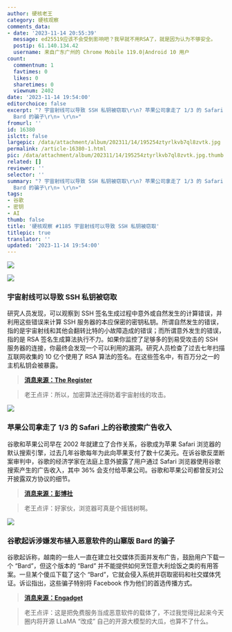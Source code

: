```yaml
---
author: 硬核老王
category: 硬核观察
comments_data:
- date: '2023-11-14 20:55:39'
  message: ed25519应该不会受到影响吧？我早就不用RSA了，就是因为认为不够安全。
  postip: 61.140.134.42
  username: 来自广东广州的 Chrome Mobile 119.0|Android 10 用户
count:
  commentnum: 1
  favtimes: 0
  likes: 0
  sharetimes: 0
  viewnum: 2402
date: '2023-11-14 19:54:00'
editorchoice: false
excerpt: "? 宇宙射线可以导致 SSH 私钥被窃取\r\n? 苹果公司拿走了 1/3 的 Safari 上的谷歌搜索广告收入\r\n? 谷歌起诉涉嫌发布植入恶意软件的山寨版
  Bard 的骗子\r\n» \r\n»"
fromurl: ''
id: 16380
islctt: false
largepic: /data/attachment/album/202311/14/195254ztyrlkvb7ql8zvtk.jpg
permalink: /article-16380-1.html
pic: /data/attachment/album/202311/14/195254ztyrlkvb7ql8zvtk.jpg.thumb.jpg
related: []
reviewer: ''
selector: ''
summary: "? 宇宙射线可以导致 SSH 私钥被窃取\r\n? 苹果公司拿走了 1/3 的 Safari 上的谷歌搜索广告收入\r\n? 谷歌起诉涉嫌发布植入恶意软件的山寨版
  Bard 的骗子\r\n» \r\n»"
tags:
- 谷歌
- 密钥
- AI
thumb: false
title: '硬核观察 #1185 宇宙射线可以导致 SSH 私钥被窃取'
titlepic: true
translator: ''
updated: '2023-11-14 19:54:00'
---
```


![](/data/attachment/album/202311/14/195254ztyrlkvb7ql8zvtk.jpg)


![](/data/attachment/album/202311/14/195305yipi99p6firinccp.png)


### 宇宙射线可以导致 SSH 私钥被窃取


研究人员发现，可以观察到 SSH 签名生成过程中意外或自然发生的计算错误，并利用这些错误来计算 SSH 服务器的本应保密的密钥私钥。所谓自然发生的错误，指的是宇宙射线和其他会翻转比特的小故障造成的错误；而所谓意外发生的错误，指的是 RSA 签名生成算法执行不力。如果你监控了足够多的到易受攻击的 SSH 服务器的连接，你最终会发现一个可以利用的漏洞。研究人员检查了过去七年扫描互联网收集的 10 亿个使用了 RSA 算法的签名。在这些签名中，有百万分之一的主机私钥会被暴露。



> 
> **[消息来源：The Register](https://www.theregister.com/2023/11/14/passive_ssh_key_compromise/)**
> 
> 
> 



> 
> 老王点评：所以，加密算法还得防着宇宙射线的攻击。
> 
> 
> 


![](/data/attachment/album/202311/14/195318e3aawhkcuaphhchh.png)


### 苹果公司拿走了 1/3 的 Safari 上的谷歌搜索广告收入


谷歌和苹果公司早在 2002 年就建立了合作关系，谷歌成为苹果 Safari 浏览器的默认搜索引擎，过去几年谷歌每年为此向苹果支付了数十亿美元。在诉谷歌反垄断案审判中，谷歌的经济学家在法庭上意外披露了用户通过 Safari 浏览器使用谷歌搜索产生的广告收入，其中 36% 会支付给苹果公司。谷歌和苹果公司都曾反对公开披露双方协议的细节。



> 
> **[消息来源：彭博社](https://www.bloomberg.com/news/articles/2023-11-13/apple-gets-36-of-google-revenue-from-search-deal-witness-says)**
> 
> 
> 



> 
> 老王点评：好家伙，浏览器可真是个摇钱树啊。
> 
> 
> 


![](/data/attachment/album/202311/14/195404oj872i37z7zpzttm.png)


### 谷歌起诉涉嫌发布植入恶意软件的山寨版 Bard 的骗子


谷歌起诉称，越南的一些人一直在建立社交媒体页面并发布广告，鼓励用户下载一个 “Bard”，但这个版本的 “Bard” 并不能提供如何烹饪意大利烩饭之类的有用答案。一旦某个傻瓜下载了这个 “Bard”，它就会侵入系统并窃取密码和社交媒体凭证。诉讼指出，这些骗子特别将 Facebook 作为他们的首选传播方式。



> 
> **[消息来源：Engadget](https://www.engadget.com/google-sues-scammers-that-allegedly-released-a-malware-filled-bard-knockoff-162222150.html)**
> 
> 
> 



> 
> 老王点评：这是把免费服务当成恶意软件的载体了，不过我觉得比起来今天圈内将开源 LLaMA “改成” 自己的开源大模型的大瓜，也算不了什么。
> 
> 
>
